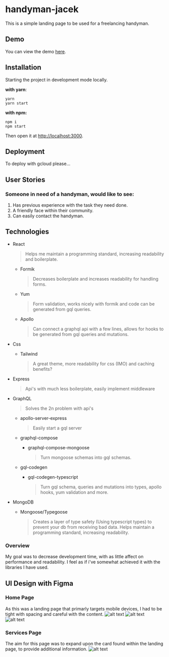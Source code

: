 # handyman-jacek

This is a simple landing page to be used for a freelancing handyman.

## Demo

You can view the demo [here]("https://google.com").

## Installation

Starting the project in development mode locally.

**with yarn**:

```
yarn
yarn start
```

**with npm:**

```
npm i
npm start
```

Then open it at [http://localhost:3000](http://localhost:3000).

## Deployment

To deploy with gcloud please...

## User Stories

### Someone in need of a handyman, would like to see:

1. Has previous experience with the task they need done.
2. A friendly face within their community.
3. Can easily contact the handyman.

## Technologies

- React

  > Helps me maintain a programming standard, increasing readability and boilerplate.

  - Formik
    > Decreases boilerplate and increases readability for handling forms.
  - Yum
    > Form validation, works nicely with formik and code can be generated from gql queries.
  - Apollo
    > Can connect a graphql api with a few lines, allows for hooks to be generated from gql queries and mutations.

- Css
  - Tailwind
    > A great theme, more readability for css (IMO) and caching benefits?

* Express
  > Api's with much less boilerplate, easily implement middleware
* GraphQL

  > Solves the 2n problem with api's

  - apollo-server-express
    > Easily start a gql server
  - graphql-compose

    - graphql-compose-mongoose
      > Turn mongoose schemas into gql schemas.

  - gql-codegen
    - gql-codegen-typescript
      > Turn gql schema, queries and mutations into types, apollo hooks, yum validation and more.

* MongoDB
  - Mongoose/Typegoose
    > Creates a layer of type safety (Using typescript types) to prevent your db from receiving bad data. Helps maintain a programming standard, increasing readability.

### **Overview**

My goal was to decrease development time, with as little affect on performance and readability.
I feel as if i've somewhat achieved it with the libraries I have used.

## UI Design with Figma

### **Home Page**

As this was a landing page that primarly targets mobile devices, I had to be tight with spacing and careful with the content.
![alt text](https://i.imgur.com/Pe86Nwv.png)
![alt text](https://i.imgur.com/qwZe3Ma.png)
![alt text](https://i.imgur.com/pghDif8.png)

### **Services Page**

The aim for this page was to expand upon the card found within the landing page, to provide additional information.
![alt text](https://i.imgur.com/iRZ5t4r.png)
